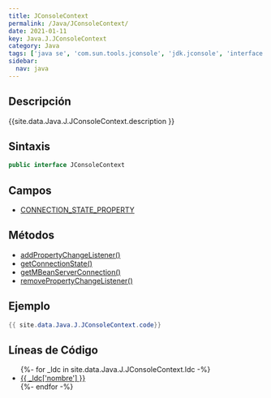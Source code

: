 ```yaml
---
title: JConsoleContext
permalink: /Java/JConsoleContext/
date: 2021-01-11
key: Java.J.JConsoleContext
category: Java
tags: ['java se', 'com.sun.tools.jconsole', 'jdk.jconsole', 'interface java', 'Java 1.6']
sidebar: 
  nav: java
---
```


## Descripción
{{site.data.Java.J.JConsoleContext.description }}

## Sintaxis
~~~java
public interface JConsoleContext
~~~

## Campos
* [CONNECTION_STATE_PROPERTY](/Java/JConsoleContext/CONNECTION_STATE_PROPERTY)

## Métodos
* [addPropertyChangeListener()](/Java/JConsoleContext/addPropertyChangeListener)
* [getConnectionState()](/Java/JConsoleContext/getConnectionState)
* [getMBeanServerConnection()](/Java/JConsoleContext/getMBeanServerConnection)
* [removePropertyChangeListener()](/Java/JConsoleContext/removePropertyChangeListener)

## Ejemplo
~~~java
{{ site.data.Java.J.JConsoleContext.code}}
~~~

## Líneas de Código
<ul>
{%- for _ldc in site.data.Java.J.JConsoleContext.ldc -%}
   <li>
       <a href="{{_ldc['url'] }}">{{ _ldc['nombre'] }}</a>
   </li>
{%- endfor -%}
</ul>
